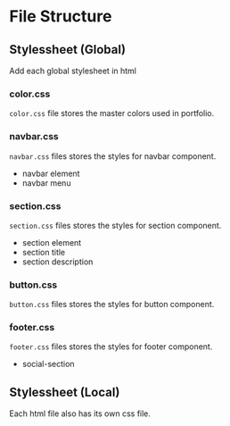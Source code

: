 # File Structure

## Stylessheet (Global)

Add each global stylesheet in html

### color.css

`color.css` file stores the master colors used in portfolio.

### navbar.css

`navbar.css` files stores the styles for navbar component.

- navbar element
- navbar menu

### section.css

`section.css` files stores the styles for section component.

- section element
- section title
- section description

### button.css

`button.css` files stores the styles for button component.

### footer.css

`footer.css` files stores the styles for footer component.

- social-section

## Stylessheet (Local)

Each html file also has its own css file.

